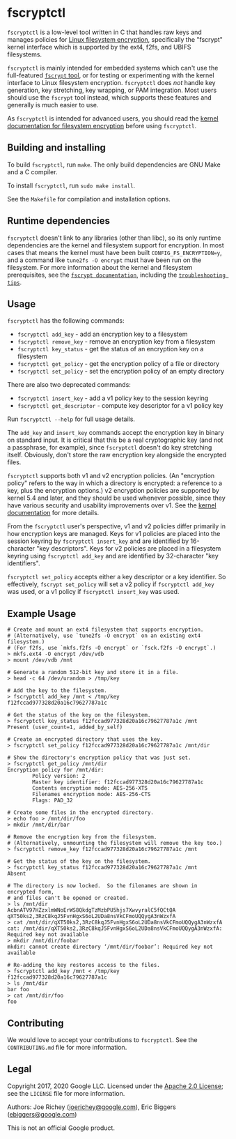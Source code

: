 # fscryptctl

`fscryptctl` is a low-level tool written in C that handles raw keys and manages
policies for [Linux filesystem
encryption](https://www.kernel.org/doc/html/latest/filesystems/fscrypt.html),
specifically the "fscrypt" kernel interface which is supported by the ext4,
f2fs, and UBIFS filesystems.

`fscryptctl` is mainly intended for embedded systems which can't use the
full-featured [`fscrypt` tool](https://github.com/google/fscrypt), or for
testing or experimenting with the kernel interface to Linux filesystem
encryption.  `fscryptctl` does *not* handle key generation, key stretching, key
wrapping, or PAM integration.  Most users should use the `fscrypt` tool instead,
which supports these features and generally is much easier to use.

As `fscryptctl` is intended for advanced users, you should read the [kernel
documentation for filesystem
encryption](https://www.kernel.org/doc/html/latest/filesystems/fscrypt.html)
before using `fscryptctl`.

## Building and installing

To build `fscryptctl`, run `make`.  The only build dependencies are GNU Make and
a C compiler.

To install `fscryptctl`, run `sudo make install`.

See the `Makefile` for compilation and installation options.

## Runtime dependencies

`fscryptctl` doesn't link to any libraries (other than libc), so its only
runtime dependencies are the kernel and filesystem support for encryption.  In
most cases that means the kernel must have been built `CONFIG_FS_ENCRYPTION=y`,
and a command like `tune2fs -O encrypt` must have been run on the filesystem.
For more information about the kernel and filesystem prerequisites, see the
[`fscrypt
documentation`](https://github.com/google/fscrypt#runtime-dependencies),
including the [`troubleshooting
tips`](https://github.com/google/fscrypt#getting-encryption-not-enabled-on-an-ext4-filesystem).

## Usage

`fscryptctl` has the following commands:

* `fscryptctl add_key` - add an encryption key to a filesystem
* `fscryptctl remove_key` - remove an encryption key from a filesystem
* `fscryptctl key_status` - get the status of an encryption key on a filesystem
* `fscryptctl get_policy` - get the encryption policy of a file or directory
* `fscryptctl set_policy` - set the encryption policy of an empty directory

There are also two deprecated commands:

* `fscryptctl insert_key` - add a v1 policy key to the session keyring
* `fscryptctl get_descriptor` - compute key descriptor for a v1 policy key

Run `fscryptctl --help` for full usage details.

The `add_key` and `insert_key` commands accept the encryption key in binary on
standard input.  It is critical that this be a real cryptographic key (and not a
passphrase, for example), since `fscryptctl` doesn't do key stretching itself.
Obviously, don't store the raw encryption key alongside the encrypted files.

`fscryptctl` supports both v1 and v2 encryption policies.  (An "encryption
policy" refers to the way in which a directory is encrypted: a reference to a
key, plus the encryption options.)  v2 encryption policies are supported by
kernel 5.4 and later, and they should be used whenever possible, since they have
various security and usability improvements over v1.  See the [kernel
documentation](https://www.kernel.org/doc/html/latest/filesystems/fscrypt.html#limitations-of-v1-policies)
for more details.

From the `fscryptctl` user's perspective, v1 and v2 policies differ primarily in
how encryption keys are managed.  Keys for v1 policies are placed into the
session keyring by `fscryptctl insert_key` and are identified by 16-character
"key descriptors".  Keys for v2 policies are placed in a filesystem keyring
using `fscryptctl add_key` and are identified by 32-character "key identifiers".

`fscryptctl set_policy` accepts either a key descriptor or a key identifier.  So
effectively, `fscrypt set_policy` will set a v2 policy if `fscryptctl add_key`
was used, or a v1 policy if `fscryptctl insert_key` was used.

## Example Usage

```shell
# Create and mount an ext4 filesystem that supports encryption.
# (Alternatively, use `tune2fs -O encrypt` on an existing ext4 filesystem.)
# (For f2fs, use `mkfs.f2fs -O encrypt` or `fsck.f2fs -O encrypt`.)
> mkfs.ext4 -O encrypt /dev/vdb
> mount /dev/vdb /mnt

# Generate a random 512-bit key and store it in a file.
> head -c 64 /dev/urandom > /tmp/key

# Add the key to the filesystem.
> fscryptctl add_key /mnt < /tmp/key
f12fccad977328d20a16c79627787a1c

# Get the status of the key on the filesystem.
> fscryptctl key_status f12fccad977328d20a16c79627787a1c /mnt
Present (user_count=1, added_by_self)

# Create an encrypted directory that uses the key.
> fscryptctl set_policy f12fccad977328d20a16c79627787a1c /mnt/dir

# Show the directory's encryption policy that was just set.
> fscryptctl get_policy /mnt/dir
Encryption policy for /mnt/dir:
        Policy version: 2
        Master key identifier: f12fccad977328d20a16c79627787a1c
        Contents encryption mode: AES-256-XTS
        Filenames encryption mode: AES-256-CTS
        Flags: PAD_32

# Create some files in the encrypted directory.
> echo foo > /mnt/dir/foo
> mkdir /mnt/dir/bar

# Remove the encryption key from the filesystem.
# (Alternatively, unmounting the filesystem will remove the key too.)
> fscryptctl remove_key f12fccad977328d20a16c79627787a1c /mnt

# Get the status of the key on the filesystem.
> fscryptctl key_status f12fccad977328d20a16c79627787a1c /mnt
Absent

# The directory is now locked.  So the filenames are shown in encrypted form,
# and files can't be opened or created.
> ls /mnt/dir
AcbnATV97HZzxlmWNoErWS8QkdgTzMzbPU5hjs7XwvyralC5fQCtQA
qXT50ks2,3RzC8kqJ5FvnHgxS6oL2UDa8nsVkCFmoUQQygA3nWzxfA
> cat /mnt/dir/qXT50ks2,3RzC8kqJ5FvnHgxS6oL2UDa8nsVkCFmoUQQygA3nWzxfA
cat: /mnt/dir/qXT50ks2,3RzC8kqJ5FvnHgxS6oL2UDa8nsVkCFmoUQQygA3nWzxfA: Required key not available
> mkdir /mnt/dir/foobar
mkdir: cannot create directory ‘/mnt/dir/foobar’: Required key not available

# Re-adding the key restores access to the files.
> fscryptctl add_key /mnt < /tmp/key
f12fccad977328d20a16c79627787a1c
> ls /mnt/dir
bar foo
> cat /mnt/dir/foo
foo
```

## Contributing

We would love to accept your contributions to `fscryptctl`.  See the
`CONTRIBUTING.md` file for more information.

## Legal

Copyright 2017, 2020 Google LLC.  Licensed under the
[Apache 2.0 License](https://www.apache.org/licenses/LICENSE-2.0); see the
`LICENSE` file for more information.

Authors: Joe Richey (joerichey@google.com),
         Eric Biggers (ebiggers@google.com)

This is not an official Google product.
